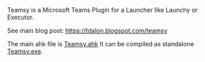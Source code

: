 Teamsy is a Microsoft Teams Plugin for a Launcher like Launchy or Executor.

See main blog post: https://tdalon.blogspot.com/teamsy

The main ahk file is [Teamsy.ahk](https://github.com/tdalon/ahk/blob/master/Teamsy.ahk)
It can be compiled as standalone [Teamsy.exe](https://github.com/tdalon/ahk/blob/master/Teamsy.exe).

